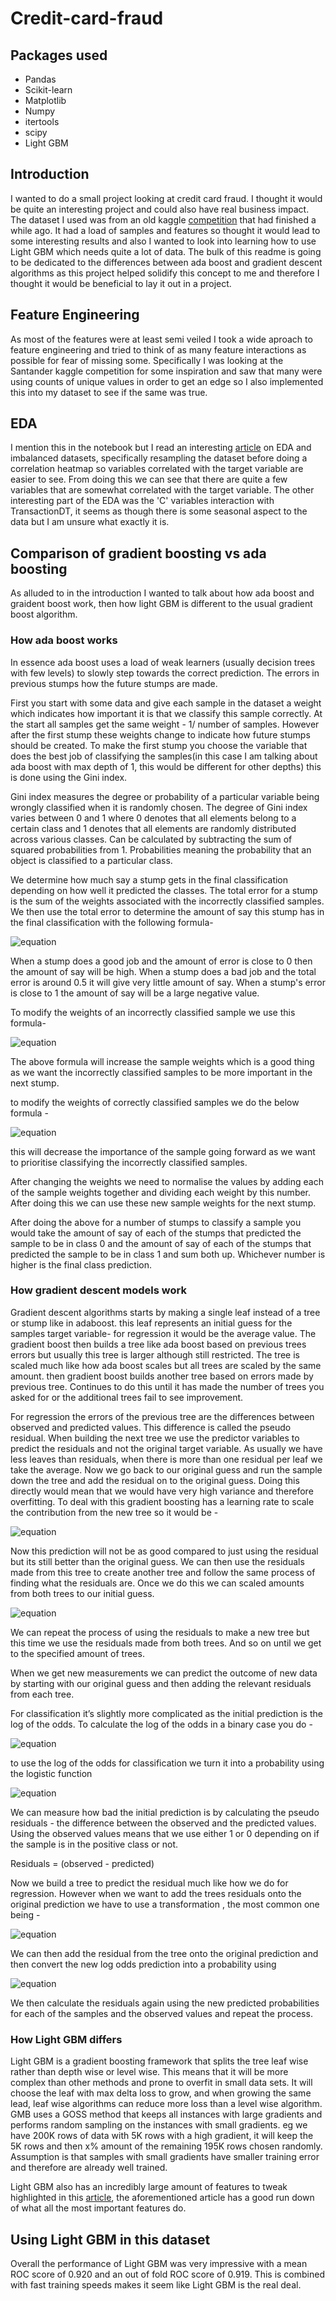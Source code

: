 # Credit-card-fraud


## Packages used

* Pandas
* Scikit-learn
* Matplotlib
* Numpy
* itertools
* scipy
* Light GBM


## Introduction

I wanted to do a small project looking at credit card fraud. I thought it would be quite an interesting project and could also have real business impact. The dataset I used was from an old kaggle [competition](https://www.kaggle.com/c/ieee-fraud-detection/overview) that had finished a while ago. It had a load of samples and features so thought it would lead to some interesting results and also I wanted to look into learning how to use Light GBM which needs quite a lot of data. The bulk of this readme is going to be dedicated to the differences between ada boost and gradient descent algorithms as this project helped solidify this concept to me and therefore I thought it would be beneficial to lay it out in a project. 

## Feature Engineering

As most of the features were at least semi veiled I took a wide aproach to feature engineering and tried to think of as many feature interactions as possible for fear of missing some. Specifically I was looking at the Santander kaggle competition for some inspiration and saw that many were using counts of unique values in order to get an edge so I also implemented this into my dataset to see if the same was true.

## EDA

I mention this in the notebook but I read an interesting [article](https://towardsdatascience.com/having-an-imbalanced-dataset-here-is-how-you-can-solve-it-1640568947eb) on EDA and imbalanced datasets, specifically resampling the dataset before doing a correlation heatmap so variables correlated with the target variable are easier to see. From doing this we can see that there are quite a few variables that are somewhat correlated with the target variable. The other interesting part of the EDA was the 'C' variables interaction with TransactionDT, it seems as though there is some seasonal aspect to the data but I am unsure what exactly it is.

## Comparison of gradient boosting vs ada boosting

As alluded to in the introduction I wanted to talk about how ada boost and graident boost work, then how light GBM is different to the usual gradient boost algorithm.

### How ada boost works

In essence ada boost uses a load of weak learners (usually decision trees with few levels) to slowly step towards the correct prediction. The errors in previous stumps how the future stumps are made. 

First you start with some data and give each sample in the dataset a weight which indicates how important it is that we classify this sample correctly. At the start all samples get the same weight - 1/ number of samples. However after the first stump these weights change to indicate how future stumps should be created. To make the first stump you choose the variable that does the best job of classifying the samples(in this case I am talking about ada boost with max depth of 1, this would be different for other depths) this is done using the Gini index. 

Gini index measures the degree or probability of a particular variable being wrongly classified when it is randomly chosen. The degree of Gini index varies between 0 and 1 where 0 denotes that all elements belong to a certain class and 1 denotes that all elements are randomly distributed across various classes. Can be calculated by subtracting the sum of squared probabilities from 1. Probabilities meaning the probability that an object is classified to a particular class.

We determine how much say a stump gets in the final classification depending on how well it predicted the classes. The total error for a stump is the sum of the weights associated with the incorrectly classified samples. We then use the total error to determine the amount of say this stump has in the final classification with the following formula-

![equation](http://www.sciweavers.org/upload/Tex2Img_1578306086/render.png)

When a stump does a good job and the amount of error is close to 0 then the amount of say will be high. When a stump does a bad job and the total error is around 0.5 it will give very little amount of say. When a stump's error is close to 1 the amount of say will be a large negative value.

To modify the weights of an incorrectly classified sample we use this formula-


![equation](http://www.sciweavers.org/upload/Tex2Img_1578252395/render.png)

The above formula will increase the sample weights which is a good thing as we want the incorrectly classified samples to be more important in the next stump.

to modify the weights of correctly classified samples we do the below formula -


![equation](http://www.sciweavers.org/upload/Tex2Img_1578252612/render.png)

this will decrease the importance of the sample going forward as we want to prioritise classifying the incorrectly classified samples.

After changing the weights we need to normalise the values by adding each of the sample weights together and dividing each weight by this number. After doing this we can use these new sample weights for the next stump.

After doing the above for a number of stumps to classify a sample you would take the amount of say of each of the stumps that predicted the sample to be in class 0 and the amount of say of each of the stumps that predicted the sample to be in class 1 and sum both up. Whichever number is higher is the final class prediction.

### How gradient descent models work

Gradient descent algorithms starts by making a single leaf instead of a tree or stump like in adaboost. this leaf represents an initial guess for the samples target variable- for regression it would be the average value. The gradient boost then builds a tree like ada boost based on previous trees errors but usually this tree is larger although still restricted. The tree is scaled much like how ada boost scales but all trees are scaled by the same amount. then gradient boost builds another tree based on errors made by previous tree. Continues to do this until it has made the number of trees you asked for or the additional trees fail to see improvement. 

For regression the errors of the previous tree are the differences between observed and predicted values. This difference is called the pseudo residual. When building the next tree we use the predictor variables to predict the residuals and not the original target variable. As usually we have less leaves than residuals, when there is more than one residual per leaf we take the average. Now we go back to our original guess and run the sample down the tree and add the residual on to the original guess. Doing this directly would mean that we would have very high variance and therefore overfitting. To deal with this gradient boosting has a learning rate to scale the contribution from the new tree so it would be -


![equation](http://www.sciweavers.org/upload/Tex2Img_1578253024/render.png)

Now this prediction will not be as good compared to just using the residual but its still better than the original guess. We can then use the residuals made from this tree to create another tree and follow the same process of finding what the residuals are. Once we do this we can scaled amounts from both trees to our initial guess.


![equation](http://www.sciweavers.org/upload/Tex2Img_1578253172/render.png)

We can repeat the process of using the residuals to make a new tree but this time we use the residuals made from both trees. And so on until we get to the specified amount of trees.

When we get new measurements we can predict the outcome of new data by starting with our original guess and then adding the relevant residuals from each tree. 


For classification it’s slightly more complicated as the initial prediction is the log of the odds. To calculate the log of the odds in a binary case you do -

![equation](http://www.sciweavers.org/upload/Tex2Img_1578253336/render.png)

to use the log of the odds for classification we turn it into a probability using the logistic function 


![equation](http://www.sciweavers.org/upload/Tex2Img_1578253433/render.png)

We can measure how bad the initial prediction is by calculating the pseudo residuals - the difference between the observed and the predicted values. Using the observed values means that we use either 1 or 0 depending on if the sample is in the positive class or not. 

Residuals = (observed - predicted)

Now we build a tree to predict the residual much like how we do for regression. However when we want to add the trees residuals onto the original prediction we have to use a transformation , the most common one being -

![equation](http://www.sciweavers.org/upload/Tex2Img_1578253623/render.png)

We can then add the residual from the tree onto the original prediction and then convert the new log odds prediction into a probability using 

![equation](http://www.sciweavers.org/upload/Tex2Img_1578253794/render.png)

We then calculate the residuals again using the new predicted probabilities for each of the samples and the observed values and repeat the process.

### How Light GBM differs

Light GBM is a gradient boosting framework that splits the tree leaf wise rather than depth wise or level wise. This means that it will be more complex than other methods and prone to overfit in small data sets. It will choose the leaf with max delta loss to grow, and when growing the same lead, leaf wise algorithms can reduce more loss than a level wise algorithm. GMB uses a GOSS method that keeps all instances with large gradients and performs random sampling on the instances with small gradients. eg we have 200K rows of data with 5K rows with a high gradient, it will keep the 5K rows and then x% amount of the remaining 195K rows chosen randomly. Assumption is that samples with small gradients have smaller training error and therefore are already well trained.

Light GBM also has an incredibly large amount of features to tweak highlighted in this [article](https://medium.com/@pushkarmandot/https-medium-com-pushkarmandot-what-is-lightgbm-how-to-implement-it-how-to-fine-tune-the-parameters-60347819b7fc), the aforementioned article has a good run down of what all the most important features do.

## Using Light GBM in this dataset

Overall the performance of Light GBM was very impressive with a mean ROC score of 0.920 and an out of fold ROC score of 0.919. This is combined with fast training speeds makes it seem like Light GBM is the real deal.


